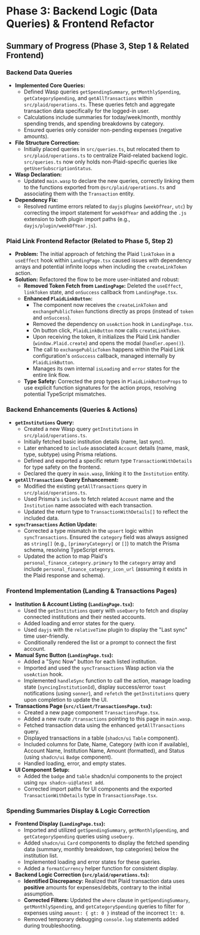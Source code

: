 # Phase 3: Backend Logic (Data Queries) & Frontend Refactor

## Summary of Progress (Phase 3, Step 1 & Related Frontend)

### Backend Data Queries

- **Implemented Core Queries:**
  - Defined Wasp queries `getSpendingSummary`, `getMonthlySpending`,
    `getCategorySpending`, and `getAllTransactions` within
    `src/plaid/operations.ts`. These queries fetch and aggregate transaction
    data specifically for the logged-in user.
  - Calculations include summaries for today/week/month, monthly spending
    trends, and spending breakdowns by category.
  - Ensured queries only consider non-pending expenses (negative amounts).
- **File Structure Correction:**
  - Initially placed queries in `src/queries.ts`, but relocated them to
    `src/plaid/operations.ts` to centralize Plaid-related backend logic.
    `src/queries.ts` now only holds non-Plaid-specific queries like
    `getUserSubscriptionStatus`.
- **Wasp Declaration:**
  - Updated `main.wasp` to declare the new queries, correctly linking them to
    the functions exported from `@src/plaid/operations.ts` and associating them
    with the `Transaction` entity.
- **Dependency Fix:**
  - Resolved runtime errors related to `dayjs` plugins (`weekOfYear`, `utc`) by
    correcting the import statement for `weekOfYear` and adding the `.js`
    extension to both plugin import paths (e.g., `dayjs/plugin/weekOfYear.js`).

### Plaid Link Frontend Refactor (Related to Phase 5, Step 2)

- **Problem:** The initial approach of fetching the Plaid `linkToken` in a
  `useEffect` hook within `LandingPage.tsx` caused issues with dependency arrays
  and potential infinite loops when including the `createLinkToken` action.
- **Solution:** Refactored the flow to be more user-initiated and robust:
  - **Removed Token Fetch from `LandingPage`:** Deleted the `useEffect`,
    `linkToken` state, and `onSuccess` callback from `LandingPage.tsx`.
  - **Enhanced `PlaidLinkButton`:**
    - The component now receives the `createLinkToken` and `exchangePublicToken`
      functions directly as props (instead of `token` and `onSuccess`).
    - Removed the dependency on `useAction` hook in `LandingPage.tsx`.
    - On button click, `PlaidLinkButton` now calls `createLinkToken`.
    - Upon receiving the token, it initializes the Plaid Link handler
      (`window.Plaid.create`) and opens the modal (`handler.open()`).
    - The call to `exchangePublicToken` happens within the Plaid Link
      configuration's `onSuccess` callback, managed internally by
      `PlaidLinkButton`.
    - Manages its own internal `isLoading` and `error` states for the entire
      link flow.
  - **Type Safety:** Corrected the prop types in `PlaidLinkButtonProps` to use
    explicit function signatures for the action props, resolving potential
    TypeScript mismatches.

### Backend Enhancements (Queries & Actions)

- **`getInstitutions` Query:**
  - Created a new Wasp query `getInstitutions` in `src/plaid/operations.ts`.
  - Initially fetched basic institution details (name, last sync).
  - Later enhanced to `include` associated `Account` details (name, mask, type,
    subtype) using Prisma relations.
  - Defined and exported a specific return type `TransactionWithDetails` for
    type safety on the frontend.
  - Declared the query in `main.wasp`, linking it to the `Institution` entity.
- **`getAllTransactions` Query Enhancement:**
  - Modified the existing `getAllTransactions` query in
    `src/plaid/operations.ts`.
  - Used Prisma's `include` to fetch related `Account` name and the
    `Institution` name associated with each transaction.
  - Updated the return type to `TransactionWithDetails[]` to reflect the
    included data.
- **`syncTransactions` Action Update:**
  - Corrected a type mismatch in the `upsert` logic within `syncTransactions`.
    Ensured the `category` field was always assigned as `string[]` (e.g.,
    `[primaryCategory]` or `[]`) to match the Prisma schema, resolving
    TypeScript errors.
  - Updated the action to map Plaid's `personal_finance_category.primary` to the
    `category` array and include `personal_finance_category_icon_url` (assuming
    it exists in the Plaid response and schema).

### Frontend Implementation (Landing & Transactions Pages)

- **Institution & Account Listing (`LandingPage.tsx`):**
  - Used the `getInstitutions` query with `useQuery` to fetch and display
    connected institutions and their nested accounts.
  - Added loading and error states for the query.
  - Used `dayjs` with the `relativeTime` plugin to display the "Last sync" time
    user-friendly.
  - Conditionally rendered the list or a prompt to connect the first account.
- **Manual Sync Button (`LandingPage.tsx`):**
  - Added a "Sync Now" button for each listed institution.
  - Imported and used the `syncTransactions` Wasp action via the `useAction`
    hook.
  - Implemented `handleSync` function to call the action, manage loading state
    (`syncingInstitutionId`), display success/error `toast` notifications (using
    `sonner`), and `refetch` the `getInstitutions` query upon completion to
    update the UI.
- **Transactions Page (`src/client/TransactionsPage.tsx`):**
  - Created a new page component `TransactionsPage.tsx`.
  - Added a new route `/transactions` pointing to this page in `main.wasp`.
  - Fetched transaction data using the enhanced `getAllTransactions` query.
  - Displayed transactions in a table (`shadcn/ui` `Table` component).
  - Included columns for Date, Name, Category (with icon if available), Account
    Name, Institution Name, Amount (formatted), and Status (using `shadcn/ui`
    `Badge` component).
  - Handled loading, error, and empty states.
- **UI Component Setup:**
  - Added the `badge` and `table` shadcn/ui components to the project using
    `npx shadcn-ui@latest add`.
  - Corrected import paths for UI components and the exported
    `TransactionWithDetails` type in `TransactionsPage.tsx`.

### Spending Summaries Display & Logic Correction

- **Frontend Display (`LandingPage.tsx`):**
  - Imported and utilized `getSpendingSummary`, `getMonthlySpending`, and
    `getCategorySpending` queries using `useQuery`.
  - Added `shadcn/ui` `Card` components to display the fetched spending data
    (summary, monthly breakdown, top categories) below the institution list.
  - Implemented loading and error states for these queries.
  - Added a `formatCurrency` helper function for consistent display.
- **Backend Logic Correction (`src/plaid/operations.ts`):**
  - **Identified Discrepancy:** Realized that Plaid transaction data uses
    **positive** amounts for expenses/debits, contrary to the initial
    assumption.
  - **Corrected Filters:** Updated the `where` clause in `getSpendingSummary`,
    `getMonthlySpending`, and `getCategorySpending` queries to filter for
    expenses using `amount: { gt: 0 }` instead of the incorrect `lt: 0`.
  - Removed temporary debugging `console.log` statements added during
    troubleshooting.
